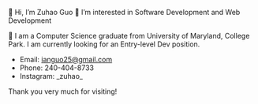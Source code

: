 👋 Hi, I’m Zuhao Guo
👀 I’m interested in Software Development and Web Development

🌱 I am a Computer Science graduate from University of Maryland, College Park. 
I am currently looking for an Entry-level Dev position.

- Email: ianguo25@gmail.com
- Phone: 240-404-8733
- Instagram: \_zuhao\_

Thank you very much for visiting!

